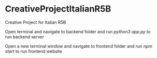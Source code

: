 # CreativeProjectItalianR5B
Creative Project for Italian R5B

Open terminal and navigate to backend folder and run _python3 app.py_ to run backend server

Open a new terminal window and navigate to frontend folder and run _npm start_ to run frontend website
